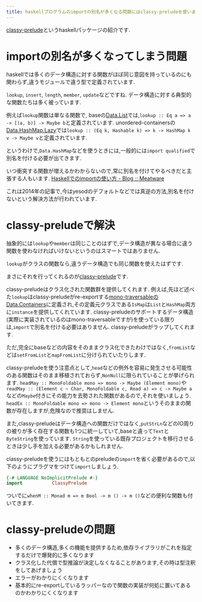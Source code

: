 ```yaml
---
title: haskellプログラムのimportの別名が多くなる問題にはclassy-preludeを使いましょう
---
```


[classy-prelude](https://www.stackage.org/package/classy-prelude)というhaskellパッケージの紹介です.

# importの別名が多くなってしまう問題

haskellでは多くのデータ構造に対する関数がほぼ同じ意図を持っているのにも関わらず,違うモジュールで違う型で定義されています.

`lookup`, `insert`, `length`, `member`, `update`などですね.
データ構造に対する典型的な関数たちは多く被っています.

例えば`lookup`関数は単なる関数で,
baseの[Data.List](https://www.stackage.org/haddock/lts-9.5/base-4.9.1.0/Data-List.html#v:lookup)では,`lookup :: Eq a => a -> [(a, b)] -> Maybe b`と定義されています.
unordered-containersの[Data.HashMap.Lazy](https://www.stackage.org/haddock/lts-9.5/unordered-containers-0.2.8.0/Data-HashMap-Lazy.html#v:lookup)では`lookup :: (Eq k, Hashable k) => k -> HashMap k v -> Maybe v`と定義されています.

というわけで,`Data.HashMap`などを使うときには,一般的には`import qualified`で別名を付ける必要が出てきます.

いつ衝突する関数が増えるかわからないので,常に別名を付けてやるべきだと主張する人もいます.
[Haskellでのimportの使い方 - Blog :: Meatware](http://melpon.org/blog/haskell-import-qualified)

これは2014年の記事で,今はyesodのデフォルトなどでは真逆の方法,別名を付けないという解決方法が行われています.

# classy-preludeで解決

抽象的には`lookup`や`member`は同じことのはずで,データ構造が異なる場合に違う関数を使わなければいけないというのはスマートではありません.

`lookup`がクラスの関数なら,違うデータ構造でも同じ関数を使えたはずです.

まさにそれを行ってくれるのが[classy-prelude](https://www.stackage.org/package/classy-prelude)です.

classy-preludeはクラス化された関数群を提供してくれます.
例えば,先ほど述べた`lookup`はclassy-preludeがre-exportする[mono-traversableのData.Containers](https://www.stackage.org/haddock/lts-9.5/mono-traversable-1.0.2.1/Data-Containers.html#v:lookup)に定義され,その定義元クラスである`IsMap`は`List`と`HashMap`両方に`instance`を提供してくれています.
classy-preludeのサポートするデータ構造(実際に実装されているのはmono-traversableですが)を使っている限りは,`import`で別名を付ける必要はありません.
classy-preludeがラップしてくれます.

ただ,完全にbaseなどの内容をそのままクラス化できたわけではなく,`fromList`などは`setFromList`と`mapFromList`に分けられていたりします.

classy-preludeを使う注意点として,`head`などの例外を容易に発生させる可能性のある関数はそのまま移植されておらず,`NonNull`に限られていることが挙げられます.
`headMay :: MonoFoldable mono => mono -> Maybe (Element mono)`や`readMay :: (Element c ~ Char, MonoFoldable c, Read a) => c -> Maybe a`などの`Maybe`付きにその能力を去勢された関数があるので,それを使いましょう.
`headEx :: MonoFoldable mono => mono -> Element mono`というそのままの関数が存在しますが,危険なので推奨はしません.

また,classy-preludeはデータ構造への関数だけではなく,`putStrLn`などのIO周りの被りが多く存在する関数も1つに統一していて,baseと違って`Text`と`ByteString`を使っています.
`String`を使っている既存プロジェクトを移行させるときは少し手を加える必要があるかもしれません.

classy-preludeを使うにはもともとのpreludeの`import`を省く必要があるので,以下のようにプラグマをつけて`import`しましょう.

~~~hs
{-# LANGUAGE NoImplicitPrelude #-}
import           ClassyPrelude
~~~

ついでに`whenM :: Monad m => m Bool -> m () -> m ()`などの便利な関数も付いてきます.

# classy-preludeの問題

* 多くのデータ構造,多くの機能を提供するため,依存ライブラリがこれを指定するだけで爆発的に多くなります
* クラス化した代償で型推論が決定しなくなることがあります,その時は型注釈をしてあげましょう
* エラーがわかりにくくなります
* 基本的にre-exportしているラッパーなので関数の実装が何処に置いてあるのかわかりにくくなります
